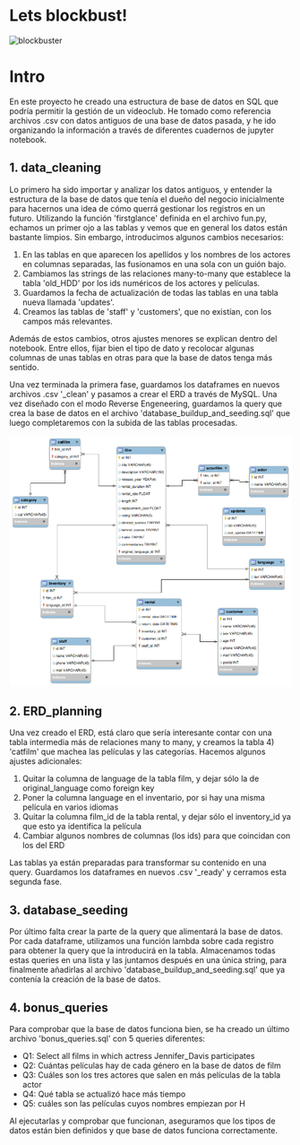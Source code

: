 # Lets blockbust!

![blockbuster](https://img2.rtve.es/im/5264849/?w=900)

# Intro

En este proyecto he creado una estructura de base de datos en SQL que podría permitir la gestión de un videoclub. 
He tomado como referencia archivos .csv con datos antiguos de una base de datos pasada, y he ido organizando la información a través de diferentes cuadernos de jupyter notebook.

## 1. data_cleaning

Lo primero ha sido importar y analizar los datos antiguos, y entender la estructura de la base de datos que tenía el dueño del negocio inicialmente para hacernos una idea de cómo querrá gestionar los registros en un futuro. Utilizando la función 'firstglance' definida en el archivo fun.py, echamos un primer ojo a las tablas y vemos que en general los datos están bastante limpios. Sin embargo, introducimos algunos cambios necesarios:

1) En las tablas en que aparecen los apellidos y los nombres de los actores en columnas separadas, las fusionamos en una sola con un guión bajo.
2) Cambiamos las strings de las relaciones many-to-many que establece la tabla 'old_HDD' por los ids numéricos de los actores y películas.
3) Guardamos la fecha de actualización de todas las tablas en una tabla nueva llamada 'updates'.
4) Creamos las tablas de 'staff' y 'customers', que no existían, con los campos más relevantes.

Además de estos cambios, otros ajustes menores se explican dentro del notebook. Entre ellos, fijar bien el tipo de dato y recolocar algunas columnas de unas tablas en otras para que la base de datos tenga más sentido.

Una vez terminada la primera fase, guardamos los dataframes en nuevos archivos .csv '_clean' y pasamos a crear el ERD a través de MySQL. Una vez diseñado con el modo Reverse Engeneering, guardamos la query que crea la base de datos en el archivo 'database_buildup_and_seeding.sql' que luego completaremos con la subida de las tablas procesadas.

![blockbuster](images/ERD.png)

## 2. ERD_planning

Una vez creado el ERD, está claro que sería interesante contar con una tabla intermedia más de relaciones many to many, y creamos la tabla 4) 'catfilm' que machea las películas y las categorías. Hacemos algunos ajustes adicionales:

1) Quitar la columna de language de la tabla film, y dejar sólo la de original_language como foreign key
2) Poner la columna language en el inventario, por si hay una misma película en varios idiomas
3) Quitar la columna film_id de la tabla rental, y dejar sólo el inventory_id ya que esto ya identifica la película
4) Cambiar algunos nombres de columnas (los ids) para que coincidan con los del ERD

Las tablas ya están preparadas para transformar su contenido en una query. Guardamos los dataframes en nuevos .csv '_ready' y cerramos esta segunda fase.

## 3. database_seeding

Por último falta crear la parte de la query que alimentará la base de datos. Por cada dataframe, utilizamos una función lambda sobre cada registro para obtener la query que la introducirá en la tabla. Almacenamos todas estas queries en una lista y las juntamos después en una única string, para finalmente añadirlas al archivo 'database_buildup_and_seeding.sql' que ya contenía la creación de la base de datos.

## 4. bonus_queries

Para comprobar que la base de datos funciona bien, se ha creado un último archivo 'bonus_queries.sql' con 5 queries diferentes:

+ Q1: Select all films in which actress Jennifer_Davis participates
+ Q2: Cuántas películas hay de cada género en la base de datos de film
+ Q3: Cuáles son los tres actores que salen en más películas de la tabla actor
+ Q4: Qué tabla se actualizó hace más tiempo
+ Q5: cuáles son las películas cuyos nombres empiezan por H

Al ejecutarlas y comprobar que funcionan, aseguramos que los tipos de datos están bien definidos y que base de datos funciona correctamente.

